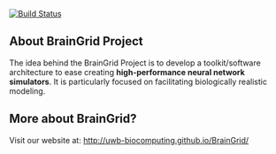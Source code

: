 [![Build Status](http://www.katesprague.codes:8080/buildStatus/icon?job=BrainGrid_AutomatedTesting)](http://www.katesprague.codes:8080/job/BrainGrid_AutomatedTesting)

## About BrainGrid Project

The idea behind the BrainGrid Project is to develop a toolkit/software architecture to ease creating **high-performance neural network simulators**. It is particularly focused on facilitating biologically realistic modeling. 

## More about BrainGrid? 
Visit our website at: http://uwb-biocomputing.github.io/BrainGrid/
